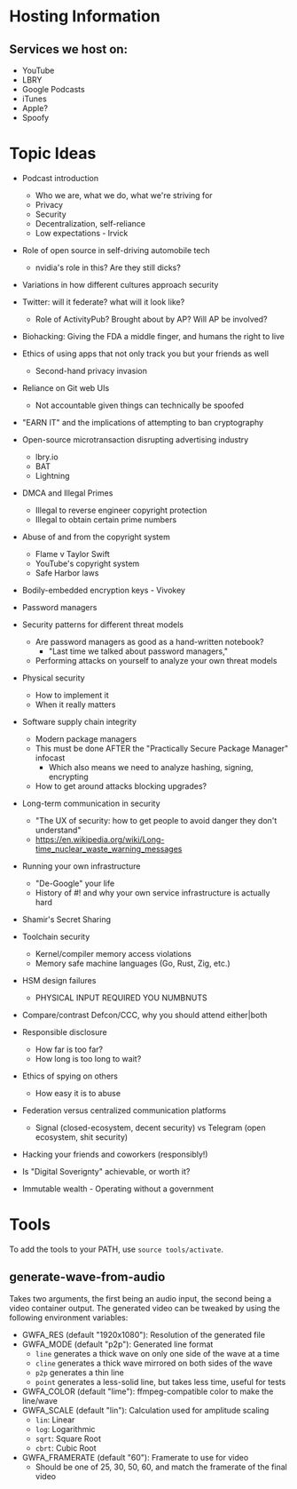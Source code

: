 # Hosting Information

## Services we host on:

- YouTube
- LBRY
- Google Podcasts
- iTunes
- Apple?
- Spoofy

# Topic Ideas

- Podcast introduction
  - Who we are, what we do, what we're striving for
  - Privacy
  - Security
  - Decentralization, self-reliance
  - Low expectations - lrvick

- Role of open source in self-driving automobile tech
  - nvidia's role in this? Are they still dicks?
- Variations in how different cultures approach security
- Twitter: will it federate? what will it look like?
  - Role of ActivityPub? Brought about by AP? Will AP be involved?
- Biohacking: Giving the FDA a middle finger, and humans the right to live
- Ethics of using apps that not only track you but your friends as well
  - Second-hand privacy invasion
- Reliance on Git web UIs
  - Not accountable given things can technically be spoofed
- "EARN IT" and the implications of attempting to ban cryptography
- Open-source microtransaction disrupting advertising industry
  - lbry.io
  - BAT
  - Lightning
- DMCA and Illegal Primes
  - Illegal to reverse engineer copyright protection
  - Illegal to obtain certain prime numbers
- Abuse of and from the copyright system
  - Flame v Taylor Swift
  - YouTube's copyright system
  - Safe Harbor laws
- Bodily-embedded encryption keys - Vivokey
- Password managers
- Security patterns for different threat models
  - Are password managers as good as a hand-written notebook?
    - "Last time we talked about password managers,"
  - Performing attacks on yourself to analyze your own threat models
- Physical security
  - How to implement it
  - When it really matters
- Software supply chain integrity
  - Modern package managers
  - This must be done AFTER the "Practically Secure Package Manager" infocast
    - Which also means we need to analyze hashing, signing, encrypting
  - How to get around attacks blocking upgrades?
- Long-term communication in security
  - "The UX of security: how to get people to avoid danger they don't understand"
  - https://en.wikipedia.org/wiki/Long-time_nuclear_waste_warning_messages
- Running your own infrastructure
  - "De-Google" your life
  - History of #! and why your own service infrastructure is actually hard
- Shamir's Secret Sharing
- Toolchain security
  - Kernel/compiler memory access violations
  - Memory safe machine languages (Go, Rust, Zig, etc.)
- HSM design failures
  - PHYSICAL INPUT REQUIRED YOU NUMBNUTS
- Compare/contrast Defcon/CCC, why you should attend either|both
- Responsible disclosure
  - How far is too far?
  - How long is too long to wait?
- Ethics of spying on others
  - How easy it is to abuse
- Federation versus centralized communication platforms
  - Signal (closed-ecosystem, decent security) vs Telegram (open ecosystem, shit security)
- Hacking your friends and coworkers (responsibly!)
- Is "Digital Soverignty" achievable, or worth it?
- Immutable wealth - Operating without a government

# Tools

To add the tools to your PATH, use `source tools/activate`.

## generate-wave-from-audio

Takes two arguments, the first being an audio input, the second being a video
container output. The generated video can be tweaked by using the following
environment variables:

- GWFA_RES (default "1920x1080"): Resolution of the generated file
- GWFA_MODE (default "p2p"): Generated line format
  - `line` generates a thick wave on only one side of the wave at a time
  - `cline` generates a thick wave mirrored on both sides of the wave
  - `p2p` generates a thin line
  - `point` generates a less-solid line, but takes less time, useful for tests
- GWFA_COLOR (default "lime"): ffmpeg-compatible color to make the line/wave
- GWFA_SCALE (default "lin"): Calculation used for amplitude scaling
  - `lin`: Linear
  - `log`: Logarithmic
  - `sqrt`: Square Root
  - `cbrt`: Cubic Root
- GWFA_FRAMERATE (default "60"): Framerate to use for video
  - Should be one of 25, 30, 50, 60, and match the framerate of the final video
